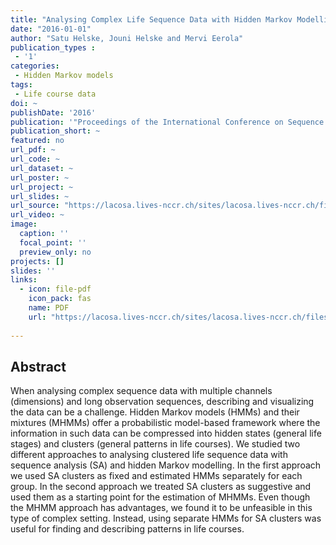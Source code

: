 ```yaml
---
title: "Analysing Complex Life Sequence Data with Hidden Markov Modelling"
date: "2016-01-01"
author: "Satu Helske, Jouni Helske and Mervi Eerola"
publication_types : 
 - '1'
categories: 
 - Hidden Markov models
tags:
 - Life course data
doi: ~
publishDate: '2016'
publication: '"Proceedings of the International Conference on Sequence Analysis and Related Methods, LaCOSA II'
publication_short: ~
featured: no
url_pdf: ~
url_code: ~
url_dataset: ~
url_poster: ~
url_project: ~
url_slides: ~
url_source: "https://lacosa.lives-nccr.ch/sites/lacosa.lives-nccr.ch/files/lacosa2-proceedings.pdf"
url_video: ~
image:
  caption: ''
  focal_point: ''
  preview_only: no
projects: []
slides: ''
links:
  - icon: file-pdf
    icon_pack: fas
    name: PDF
    url: "https://lacosa.lives-nccr.ch/sites/lacosa.lives-nccr.ch/files/lacosa2-proceedings.pdf"
    
---
```


## Abstract

When analysing complex sequence data with multiple channels (dimensions) and long observation sequences, describing and visualizing the data can be a challenge. Hidden Markov models (HMMs) and their mixtures (MHMMs) offer a probabilistic model-based framework where the information in such data can be compressed into hidden states (general life stages) and clusters (general patterns in life courses). We studied two different approaches to analysing clustered life sequence data with sequence analysis (SA) and hidden Markov modelling. In the first approach we used SA clusters as fixed and estimated HMMs separately for each group. In the second approach we treated SA clusters as suggestive and used them as a starting point for the estimation of MHMMs. Even though the MHMM approach has advantages, we found it to be unfeasible in this type of complex setting. Instead, using separate HMMs for SA clusters was useful for finding and describing patterns in life courses.
